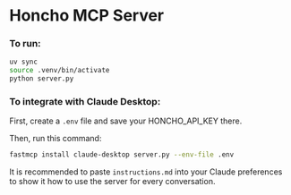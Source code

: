 # Honcho MCP Server

### To run:

```bash
uv sync
source .venv/bin/activate
python server.py
```

### To integrate with Claude Desktop:

First, create a `.env` file and save your HONCHO_API_KEY there.

Then, run this command:
```bash
fastmcp install claude-desktop server.py --env-file .env
```

It is recommended to paste `instructions.md` into your Claude preferences to show it how to use the server for every conversation.